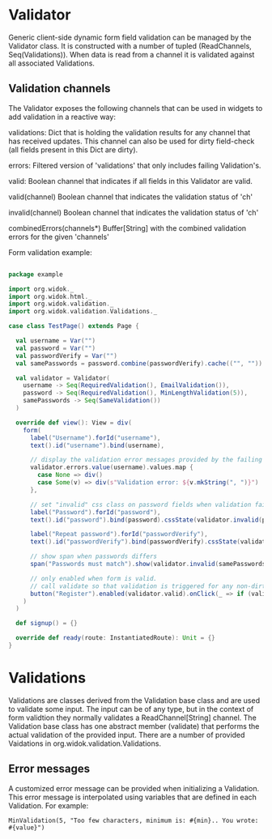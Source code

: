 # Validator

Generic client-side dynamic form field validation can be managed by the Validator class. It is constructed with a number
of tupled (ReadChannels, Seq(Validations)). When data is read from a channel it is validated against all associated
Validations.

## Validation channels

The Validator exposes the following channels that can be used in widgets to add validation in a reactive way:

validations:
    Dict that is holding the validation results for any channel that has received updates. This channel can also be
    used for dirty field-check (all fields present in this Dict are dirty).

errors:
    Filtered version of 'validations' that only includes failing Validation's.
    
valid:
    Boolean channel that indicates if all fields in this Validator are valid.
    
valid(channel)
    Boolean channel that indicates the validation status of 'ch' 

invalid(channel)
    Boolean channel that indicates the validation status of 'ch' 

combinedErrors(channels*)
    Buffer[String] with the combined validation errors for the given 'channels' 


Form validation example:

```scala

package example

import org.widok._
import org.widok.html._
import org.widok.validation._
import org.widok.validation.Validations._

case class TestPage() extends Page {

  val username = Var("")
  val password = Var("")
  val passwordVerify = Var("")
  val samePasswords = password.combine(passwordVerify).cache(("", ""))

  val validator = Validator(
    username -> Seq(RequiredValidation(), EmailValidation()),
    password -> Seq(RequiredValidation(), MinLengthValidation(5)),
    samePasswords -> Seq(SameValidation())
  )

  override def view(): View = div(
    form(
      label("Username").forId("username"),
      text().id("username").bind(username),

      // display the validation error messages provided by the failing validation(s)
      validator.errors.value(username).values.map {
        case None => div()
        case Some(v) => div(s"Validation error: ${v.mkString(", ")}")
      },

      // set "invalid" css class on password fields when validation fails
      label("Password").forId("password"),
      text().id("password").bind(password).cssState(validator.invalid(password), "invalid"),

      label("Repeat password").forId("passwordVerify"),
      text().id("passwordVerify").bind(passwordVerify).cssState(validator.invalid(passwordVerify), "invalid"),

      // show span when passwords differs
      span("Passwords must match").show(validator.invalid(samePasswords)),

      // only enabled when form is valid.
      // call validate so that validation is triggered for any non-dirty fields
      button("Register").enabled(validator.valid).onClick(_ => if (validator.validate()) signup())
    )
  )

  def signup() = {}

  override def ready(route: InstantiatedRoute): Unit = {}
}
```

# Validations

Validations are classes derived from the Validation base class and are used to validate some input. The input can be of
any type, but in the context of form validtion they normally validates a ReadChannel[String] channel. The Validation
base class has one abstract member (validate) that performs the actual validation of the provided input. There are a 
number of provided Vaidations in org.widok.validation.Validations.
 
## Error messages

A customized error message can be provided when initializing a Validation. This error message is interpolated using
variables that are defined in each Validation. For example:

```MinValidation(5, "Too few characters, minimum is: #{min}.. You wrote: #{value}")```
